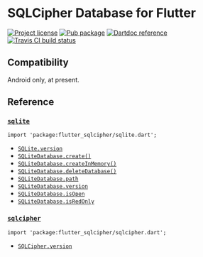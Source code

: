 SQLCipher Database for Flutter
==============================

[![Project license](https://img.shields.io/badge/license-Public%20Domain-blue.svg)](https://unlicense.org)
[![Pub package](https://img.shields.io/pub/v/flutter_sqlcipher.svg)](https://pub.dartlang.org/packages/flutter_sqlcipher)
[![Dartdoc reference](https://img.shields.io/badge/dartdoc-reference-blue.svg)](https://pub.dartlang.org/documentation/flutter_sqlcipher/latest/)
[![Travis CI build status](https://img.shields.io/travis/drydart/flutter_sqlcipher/master.svg)](https://travis-ci.org/drydart/flutter_sqlcipher)

Compatibility
-------------

Android only, at present.

Reference
---------

### [`sqlite`](https://pub.dartlang.org/documentation/flutter_sqlcipher/latest/sqlite/sqlite-library.html)

    import 'package:flutter_sqlcipher/sqlite.dart';

- [`SQLite.version`](https://pub.dartlang.org/documentation/flutter_sqlcipher/latest/sqlite/SQLite/version.html)
- [`SQLiteDatabase.create()`](https://pub.dartlang.org/documentation/flutter_sqlcipher/latest/sqlite/SQLiteDatabase/create.html)
- [`SQLiteDatabase.createInMemory()`](https://pub.dartlang.org/documentation/flutter_sqlcipher/latest/sqlite/SQLiteDatabase/createInMemory.html)
- [`SQLiteDatabase.deleteDatabase()`](https://pub.dartlang.org/documentation/flutter_sqlcipher/latest/sqlite/SQLiteDatabase/deleteDatabase.html)
- [`SQLiteDatabase.path`](https://pub.dartlang.org/documentation/flutter_sqlcipher/latest/sqlite/SQLiteDatabase/path.html)
- [`SQLiteDatabase.version`](https://pub.dartlang.org/documentation/flutter_sqlcipher/latest/sqlite/SQLiteDatabase/version.html)
- [`SQLiteDatabase.isOpen`](https://pub.dartlang.org/documentation/flutter_sqlcipher/latest/sqlite/SQLiteDatabase/isOpen.html)
- [`SQLiteDatabase.isRedOnly`](https://pub.dartlang.org/documentation/flutter_sqlcipher/latest/sqlite/SQLiteDatabase/isReadOnly.html)

### [`sqlcipher`](https://pub.dartlang.org/documentation/flutter_sqlcipher/latest/sqlcipher/sqlcipher-library.html)

    import 'package:flutter_sqlcipher/sqlcipher.dart';

- [`SQLCipher.version`](https://pub.dartlang.org/documentation/flutter_sqlcipher/latest/sqlcipher/SQLCipher/version.html)
